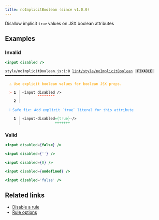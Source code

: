 ```yaml
---
title: noImplicitBoolean (since v1.0.0)
---
```



Disallow implicit `true` values on JSX boolean attributes

## Examples

### Invalid

```jsx
<input disabled />
```

<pre class="language-text"><code class="language-text">style/noImplicitBoolean.js:1:8 <a href="https://biomejs.dev/lint/rules/noImplicitBoolean">lint/style/noImplicitBoolean</a> <span style="color: #000; background-color: #ddd;"> FIXABLE </span> ━━━━━━━━━━━━━━━━━━━━━━━━━━━━━━

<strong><span style="color: Orange;">  </span></strong><strong><span style="color: Orange;">⚠</span></strong> <span style="color: Orange;">Use explicit boolean values for boolean JSX props.</span>
  
<strong><span style="color: Tomato;">  </span></strong><strong><span style="color: Tomato;">&gt;</span></strong> <strong>1 │ </strong>&lt;input disabled /&gt;
   <strong>   │ </strong>       <strong><span style="color: Tomato;">^</span></strong><strong><span style="color: Tomato;">^</span></strong><strong><span style="color: Tomato;">^</span></strong><strong><span style="color: Tomato;">^</span></strong><strong><span style="color: Tomato;">^</span></strong><strong><span style="color: Tomato;">^</span></strong><strong><span style="color: Tomato;">^</span></strong><strong><span style="color: Tomato;">^</span></strong>
    <strong>2 │ </strong>
  
<strong><span style="color: rgb(38, 148, 255);">  </span></strong><strong><span style="color: rgb(38, 148, 255);">ℹ</span></strong> <span style="color: rgb(38, 148, 255);">Safe fix</span><span style="color: rgb(38, 148, 255);">: </span><span style="color: rgb(38, 148, 255);">Add explicit `true` literal for this attribute</span>
  
<strong>  </strong><strong>  1 │ </strong>&lt;input<span style="opacity: 0.8;">·</span>disabled<span style="color: MediumSeaGreen;">=</span><span style="color: MediumSeaGreen;">{</span><span style="color: MediumSeaGreen;">t</span><span style="color: MediumSeaGreen;">r</span><span style="color: MediumSeaGreen;">u</span><span style="color: MediumSeaGreen;">e</span><span style="color: MediumSeaGreen;">}</span><span style="opacity: 0.8;">·</span>/&gt;
<strong>  </strong><strong>    │ </strong>               <span style="color: MediumSeaGreen;">+</span><span style="color: MediumSeaGreen;">+</span><span style="color: MediumSeaGreen;">+</span><span style="color: MediumSeaGreen;">+</span><span style="color: MediumSeaGreen;">+</span><span style="color: MediumSeaGreen;">+</span><span style="color: MediumSeaGreen;">+</span>   
</code></pre>

### Valid

```jsx
<input disabled={false} />
```

```jsx
<input disabled={''} />
```

```jsx
<input disabled={0} />
```

```jsx
<input disabled={undefined} />
```

```jsx
<input disabled='false' />
```

## Related links

- [Disable a rule](/linter/#disable-a-lint-rule)
- [Rule options](/linter/#rule-options)
